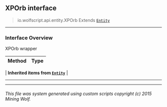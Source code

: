## XPOrb __interface__

>io.wolfscript.api.entity.XPOrb
>Extends [`Entity`](Entity.md)

---

### Interface Overview

XPOrb wrapper

Method | Type   
--- | :--- 
 |
__Inherited items from [`Entity`](Entity.md)__ |





---



---


###### This file was system generated using custom scripts copyright (c) 2015 Mining Wolf.
	

